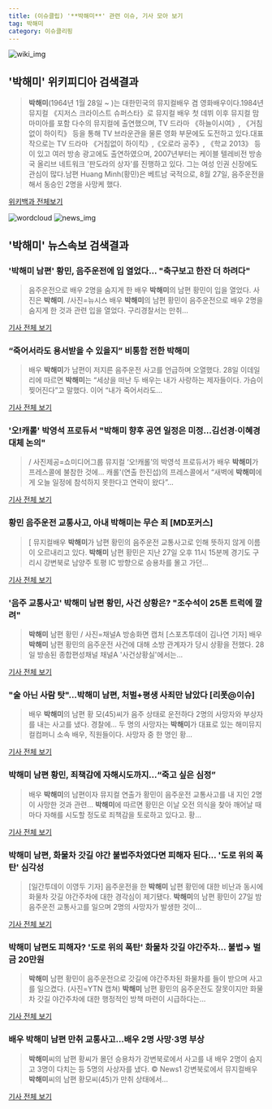 ```yaml
---
title: (이슈클립) '**박해미**' 관련 이슈, 기사 모아 보기
tag: 박해미
category: 이슈클리핑
---
```

![wiki_img](https://user-images.githubusercontent.com/42597476/44503234-41136a80-a6d0-11e8-9071-6fc6418eafe4.png)
## **'**박해미**'** 위키피디아 검색결과
>**박해미**(1964년 1월 28일 ~ )는 대한민국의 뮤지컬배우 겸 영화배우이다.1984년 뮤지컬 《지저스 크라이스트 슈퍼스타》로 뮤지컬 배우 첫 데뷔 이후 뮤지컬 맘마미아를 포함 다수의 뮤지컬에 출연했으며, TV 드라마 《하늘이시여》, 《거침없이 하이킥》 등을 통해 TV 브라운관을 물론 영화 부문에도 도전하고 있다.대표작으로는 TV 드라마 《거침없이 하이킥》,《오로라 공주》, 《학교 2013》 등이 있고 여러 방송 광고에도 출연하였으며, 2007년부터는 케이블 텔레비전 방송국 올리브 네트워크 '판도라의 상자'를 진행하고 있다. 그는 여성 인권 신장에도 관심이 많다.남편 Huang Minh(황민)은 베트남 국적으로, 8월 27일, 음주운전을 해서 동승인 2명을 사망케 했다.

<a href="https://ko.wikipedia.org/wiki/박해미" target="_blank">위키백과 전체보기</a>

![wordcloud](https://s3.ap-northeast-2.amazonaws.com/lyrics101-wordcloud/2018-08-28-1535445976.png)
![news_img](https://user-images.githubusercontent.com/42597476/44507050-1206f400-a6e4-11e8-8d98-7ffbfebb353f.png)
## **'**박해미**'** 뉴스속보 검색결과
### '**박해미** 남편' 황민, 음주운전에 입 열었다… "축구보고 한잔 더 하려다"

>음주운전으로 배우 2명을 숨지게 한 배우 **박해미**의 남편 황민이 입을 열었다. 사진은 **박해미**. /사진=뉴시스 배우 **박해미**의 남편 황민이 음주운전으로 배우 2명을 숨지게 한 것과 관련 입을 열었다. 구리경찰서는 만취...

<a href="http://moneys.mt.co.kr/news/mwView.php?no=2018082815508071236" target="_blank">기사 전체 보기</a>

### “죽어서라도 용서받을 수 있을지” 비통함 전한 **박해미**

>배우 **박해미**가 남편이 저지른 음주운전 사고를 언급하며 오열했다. 28일 이데일리에 따르면 **박해미**는 “세상을 떠난 두 배우는 내가 사랑하는 제자들이다. 가슴이 찢어진다”고 말했다. 이어 “내가 죽어서라도...

<a href="http://news.kmib.co.kr/article/view.asp?arcid=0012636918&code=61121111&cp=nv" target="_blank">기사 전체 보기</a>

### '오!캐롤' 박영석 프로듀서 "**박해미** 향후 공연 일정은 미정…김선경·이혜경 대체 논의"

>/ 사진제공=쇼미디어그룹 뮤지컬 ‘오!캐롤’의 박영석 프로듀서가 배우 **박해미**가 프레스콜에 불참한 것에... 캐롤'(연출 한진섭)의 프레스콜에서 “새벽에 **박해미**에게 오늘 일정에 참석하지 못한다고 연락이 왔다”...

<a href="http://www.tenasia.co.kr/archives/1556599" target="_blank">기사 전체 보기</a>

### 황민 음주운전 교통사고, 아내 **박해미**는 무슨 죄 [MD포커스]

>[ 뮤지컬배우 **박해미**가 남편 황민의 음주운전 교통사고로 인해 뜻하지 않게 이름이 오르내리고 있다. **박해미** 남편 황민은 지난 27일 오후 11시 15분께 경기도 구리시 강변북로 남양주 토평 IC 방향으로 승용차를 몰고 가던...

<a href="http://www.mydaily.co.kr/new_yk/html/read.php?newsid=201808281715792467&ext=na" target="_blank">기사 전체 보기</a>

### '음주 교통사고' **박해미** 남편 황민, 사건 상황은? "조수석이 25톤 트럭에 깔려"

>**박해미** 남편 황민 / 사진=채널A 방송화면 캡처 [스포츠투데이 김나연 기자] 배우 **박해미** 남편 황민의 음주운전 사건에 대해 소방 관계자가 당시 상황을 전했다. 28일 방송된 종합편성채널 채널A '사건상황실'에서는...

<a href="http://stoo.asiae.co.kr/news/naver_view.htm?idxno=2018082814193528277" target="_blank">기사 전체 보기</a>

### "술 아닌 사람 탓"…**박해미** 남편, 처벌+평생 사죄만 남았다 [리폿@이슈]

>배우 **박해미**의 남편 황 모(45)씨가 음주 상태로 운전하다 2명의 사망자와 부상자를 내는 사고를 냈다. 경찰에... 두 명의 사망자는 **박해미**가 대표로 있는 해미뮤지컬컴퍼니 소속 배우, 직원들이다. 사망자 중 한 명인 황...

<a href="http://www.tvreport.co.kr/?c=news&m=newsview&idx=1076869" target="_blank">기사 전체 보기</a>

### **박해미** 남편 황민, 죄책감에 자해시도까지…“죽고 싶은 심정”

>배우 **박해미**의 남편이자 뮤지컬 연출가 황민이 음주운전 교통사고를 내 지인 2명이 사망한 것과 관련... **박해미**에 따르면 황민은 이날 오전 의식을 찾아 깨어날 때마다 자해를 시도할 정도로 죄책감을 토로하고 있다고. 황...

<a href="http://news.donga.com/3/all/20180828/91719298/2" target="_blank">기사 전체 보기</a>

### **박해미** 남편, 화물차 갓길 야간 불법주차였다면 피해자 된다… '도로 위의 폭탄' 심각성

>[일간투데이 이영두 기자] 음주운전을 한 **박해미** 남편 황민에 대한 비난과 동시에 화물차 갓길 야간주차에 대한 경각심이 제기됐다. **박해미**의 남편 황민이 27일 밤 음주운전 교통사고를 일으며 2명의 사망자가 발생한 것이...

<a href="http://www.dtoday.co.kr/news/articleView.html?idxno=276618" target="_blank">기사 전체 보기</a>

### **박해미** 남편도 피해자? '도로 위의 폭탄' 화물차 갓길 야간주차… 불법→ 벌금 20만원

>**박해미** 남편 황민이 음주운전으로 갓길에 야간주차된 화물차를 들이 받으며 사고를 일으켰다. (사진=YTN 캡쳐) **박해미** 남편 황민의 음주운전도 잘못이지만 화물차 갓길 야간주차에 대한 행정적인 방책 마련이 시급하다는...

<a href="http://www.gnmaeil.com/news/articleView.html?idxno=381265" target="_blank">기사 전체 보기</a>

### 배우 **박해미** 남편 만취 교통사고…배우 2명 사망·3명 부상

>**박해미**씨의 남편 황씨가 몰던 승용차가 강변북로에서 사고를 내 배우 2명이 숨지고 3명이 다치는 등 5명의 사상자를 냈다. © News1 강변북로에서 뮤지컬배우 **박해미**씨의 남편 황모씨(45)가 만취 상태에서...

<a href="http://news1.kr/articles/?3410125" target="_blank">기사 전체 보기</a>


